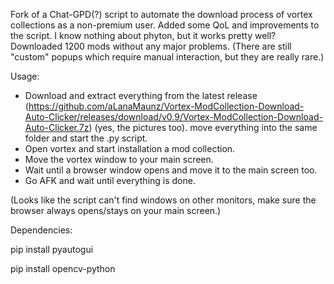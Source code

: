 Fork of a Chat-GPD(?) script to automate the download process of vortex collections as a non-premium user. Added some QoL and improvements to the script. I know nothing about phyton, but it works pretty well? Downloaded 1200 mods without any major problems. (There are still "custom" popups which require manual interaction, but they are really rare.)

Usage:
- Download and extract everything from the latest release (https://github.com/aLanaMaunz/Vortex-ModCollection-Download-Auto-Clicker/releases/download/v0.9/Vortex-ModCollection-Download-Auto-Clicker.7z) (yes, the pictures too). move everything into the same folder and start the .py script.
- Open vortex and start installation a mod collection.
- Move the vortex window to your main screen.
- Wait until a browser window opens and move it to the main screen too.
- Go AFK and wait until everything is done.

(Looks like the script can't find windows on other monitors, make sure the browser always opens/stays on your main screen.)

Dependencies:

pip install pyautogui

pip install opencv-python

